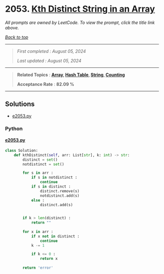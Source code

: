 # 2053. [Kth Distinct String in an Array](<https://leetcode.com/problems/kth-distinct-string-in-an-array>)

*All prompts are owned by LeetCode. To view the prompt, click the title link above.*

*[Back to top](<../README.md>)*

------

> *First completed : August 05, 2024*
>
> *Last updated : August 05, 2024*

------

> **Related Topics** : **[Array](<by_topic/Array.md>), [Hash Table](<by_topic/Hash Table.md>), [String](<by_topic/String.md>), [Counting](<by_topic/Counting.md>)**
>
> **Acceptance Rate** : **82.09 %**

------

## Solutions

- [e2053.py](<../my-submissions/e2053.py>)
### Python
#### [e2053.py](<../my-submissions/e2053.py>)
```Python
class Solution:
    def kthDistinct(self, arr: List[str], k: int) -> str:
        distinct = set()
        notdistinct = set()

        for s in arr :
            if s in notdistinct :
                continue
            if s in distinct :
                distinct.remove(s)
                notdistinct.add(s)
            else :
                distinct.add(s)

        
        if k > len(distinct) :
            return ""
        
        for x in arr :
            if x not in distinct :
                continue
            k -= 1

            if k <= 0 :
                return x
        
        return 'error'

```

